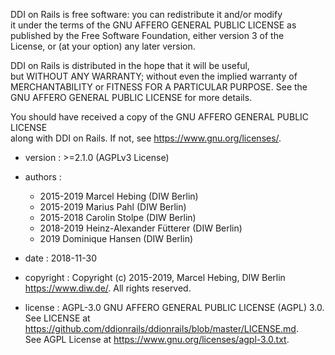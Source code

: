 DDI on Rails is free software: you can redistribute it and/or modify  
it under the terms of the GNU AFFERO GENERAL PUBLIC LICENSE as  
published by the Free Software Foundation, either version 3 of the  
License, or (at your option) any later version.

DDI on Rails is distributed in the hope that it will be useful,  
but WITHOUT ANY WARRANTY; without even the implied warranty of  
MERCHANTABILITY or FITNESS FOR A PARTICULAR PURPOSE.  See the  
GNU AFFERO GENERAL PUBLIC LICENSE for more details.

You should have received a copy of the GNU AFFERO GENERAL PUBLIC LICENSE  
along with DDI on Rails.  If not, see <https://www.gnu.org/licenses/>.


- version : >=2.1.0 (AGPLv3 License)
- authors :

  - 2015-2019 Marcel Hebing (DIW Berlin)
  - 2015-2019 Marius Pahl (DIW Berlin)
  - 2015-2018 Carolin Stolpe (DIW Berlin)
  - 2018-2019 Heinz-Alexander Fütterer (DIW Berlin)
  - 2019 Dominique Hansen (DIW Berlin)

- date      : 2018-11-30
- copyright : Copyright (c) 2015-2019, Marcel Hebing, DIW Berlin
              <https://www.diw.de/>. All rights reserved.

- license   : AGPL-3.0 GNU AFFERO GENERAL PUBLIC LICENSE (AGPL) 3.0.  
               See LICENSE at <https://github.com/ddionrails/ddionrails/blob/master/LICENSE.md>.  
               See AGPL License at <https://www.gnu.org/licenses/agpl-3.0.txt>.
